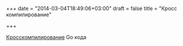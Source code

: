 +++
date = "2014-03-04T18:49:06+03:00"
draft = false
title = "Кросс компилирование"

+++

<p><a href="http://spf13.com/post/cross-compiling-go">Кросскомпилирование</a> Go кода</p>

